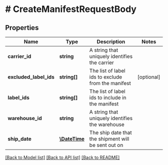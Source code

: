 # # CreateManifestRequestBody

## Properties

Name | Type | Description | Notes
------------ | ------------- | ------------- | -------------
**carrier_id** | **string** | A string that uniquely identifies the carrier | 
**excluded_label_ids** | **string[]** | The list of label ids to exclude from the manifest | [optional] 
**label_ids** | **string[]** | The list of label ids to include in the manifest | 
**warehouse_id** | **string** | A string that uniquely identifies the warehouse | 
**ship_date** | [**\DateTime**](\DateTime.md) | The ship date that the shipment will be sent out on | 

[[Back to Model list]](../../README.md#documentation-for-models) [[Back to API list]](../../README.md#documentation-for-api-endpoints) [[Back to README]](../../README.md)


